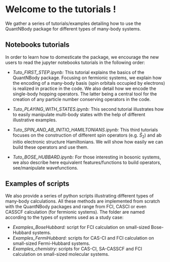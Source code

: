 # Welcome to the tutorials !

We gather a series of tutorials/examples detailing how to use the QuantNBody package for different types of many-body systems. 

## Notebooks tutorials

In order to learn how to domesticate the package, we encourage the new users to read the jupyter notebooks tutorials in the following order:

- *Tuto_FIRST_STEP.ipynb:* This tutorial explains the basics of the QuantNBody package. Focusing on fermionic systems, 
we explain how the encoding of a many-body basis (spin orbitals occupied by electrons) is realized in practice in the code.
We also detail how we encode the single-body hopping operators. The latter being a central tool for the creation of any particle number conserving operators in the code. 

- *Tuto_PLAYING_WITH_STATES.ipynb:* This second tutorial illustrates how to easily manipulate multi-body states with the help of different illustrative examples. 

- *Tuto_SPIN_AND_AB_INITIO_HAMILTONIANS.ipynb:* This third tutorials focuses on the construction of different spin operators (e.g. $\hat{S}_2$) and ab initio electronic structure Hamiltonians.
We will show how easily we can build these operators and use them.

- *Tuto_BOSE_HUBBARD.ipynb:* For those interesting in bosonic systems, we also describe here equivalent features/functions to build operators, see/manipulate wavefunctions.


## Examples of scripts

We also provide a series of python scripts illustrating different types of many-body calculations. All these methods are implemented from scratch with the QuantNBody packages and range from FCI, CASCI or even CASSCF calculation (for fermionic systems). The folder are named according to the types of systems used as a study case:

- *Examples_BoseHubbard:* script for FCI calculation on small-sized Bose-Hubbard systems.
- *Examples_FermiHubbard:* scripts for CAS-CI and FCI calculation on small-sized Fermi-Hubbard systems.
- *Examples_chemistry:* scripts for CAS-CI, SA-CASSCF and FCI calculation on small-sized molecular systems.
